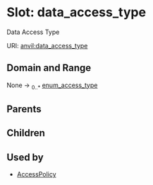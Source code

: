 
# Slot: data_access_type

Data Access Type

URI: [anvil:data_access_type](https://anvilproject.org/acr-harmonized-data-model/data_access_type)


## Domain and Range

None &#8594;  <sub>0..\*</sub> [enum_access_type](enum_access_type.md)

## Parents


## Children


## Used by

 * [AccessPolicy](AccessPolicy.md)
